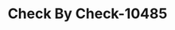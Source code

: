 ---
f_zip-code: 93021
f_state-code: CA
title: Check By Check-10485
f_phone: 805-553-0700
f_city-only: Moorpark
f_address: 530 New Los Angeles Avenue Moorpark
f_location-unique-id: '10485'
slug: check-by-check-10485
updated-on: '2024-05-30T13:46:58.046Z'
created-on: '2024-05-30T13:36:59.803Z'
published-on: '2024-05-30T13:54:32.469Z'
f_city-state: cms/city/moorpark-ca.md
f_company: cms/company/check-by-check.md
f_state: cms/state/california.md
layout: '[payday-loan].html'
tags: payday-loan
---